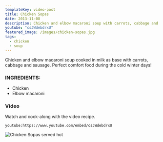 ```yaml
---
templateKey: video-post
title: Chicken Sopas
date: 2013-11-08
description: Chicken and elbow macaroni soup with carrots, cabbage and sausage
youtube: "csJWdebdrxU"
featured_image: /images/chicken-sopas.jpg
tags:
  - chicken
  - soup
---
```


Chicken and elbow macaroni soup cooked in milk as base with carrots, cabbage and sausage. Perfect comfort food during the cold winter days!

### INGREDIENTS:
* Chicken
* Elbow macaroni

### Video
Watch and cook-along with the video recipe.

`youtube:https://www.youtube.com/embed/csJWdebdrxU`

![Chicken Sopas served hot](/images/chicken-sopas-bowl.jpg)


